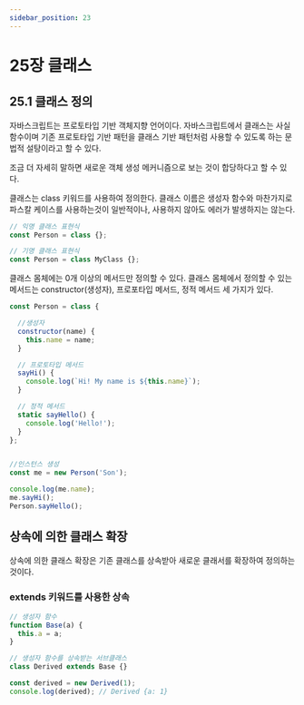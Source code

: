 ```yaml
---
sidebar_position: 23
---
```


# 25장 클래스

## 25.1 클래스 정의
자바스크립트는 프로토타입 기반 객체지향 언어이다. 자바스크립트에서 클래스는 사실 함수이며 기존 프로토타입 기반 패턴을 클래스 기반 패턴처럼 사용할 수 있도록 하는 문법적 설탕이라고 할 수 있다.

조금 더 자세히 말하면 새로운 객체 생성 메커니즘으로 보는 것이 합당하다고 할 수 있다.


클래스는 class 키워드를 사용하여 정의한다. 클래스 이름은 생성자 함수와 마찬가지로 파스칼 케이스를 사용하는것이 일반적이나, 사용하지 않아도 에러가 발생하지는 않는다.

```javascript
// 익명 클래스 표현식
const Person = class {};

// 기명 클래스 표현식
const Person = class MyClass {};
```

클래스 몸체에는 0개 이상의 메서드만 정의할 수 있다. 클래스 몸체에서 정의할 수 있는 메서드는 constructor(생성자), 프로포타입 메서드, 정적 메서드 세 가지가 있다.

```javascript
const Person = class {

  //생성자
  constructor(name) {
    this.name = name;
  }

  // 프로토타입 메서드
  sayHi() {
    console.log(`Hi! My name is ${this.name}`);
  }

  // 정적 메서드
  static sayHello() {
    console.log('Hello!');
  }
};


//인스턴스 생성
const me = new Person('Son');

console.log(me.name);
me.sayHi();
Person.sayHello();
```

## 상속에 의한 클래스 확장

상속에 의한 클래스 확장은 기존 클래스를 상속받아 새로운 클래서를 확장하여 정의하는 것이다.


### extends 키워드를 사용한 상속

```javascript
// 생성자 함수
function Base(a) {
  this.a = a;
}

// 생성자 함수를 상속받는 서브클래스
class Derived extends Base {}

const derived = new Derived(1);
console.log(derived); // Derived {a: 1}
```